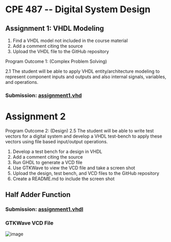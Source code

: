 # CPE 487 -- Digital System Design
## Assignment 1: VHDL Modeling
1. Find a VHDL model not included in the course material
2. Add a comment citing the source
3. Upload the VHDL file to the GitHub repository
 

Program Outcome 1: (Complex Problem Solving)

2.1 The student will be able to apply VHDL entity/architecture modeling to represent component inputs and outputs and also internal signals, variables, and operations.

### Submission: [assignment1.vhd](./assignment1.vhd)
# Assignment 2
Program Outcome 2: (Design)
2.5 The student will be able to write test vectors for a digital system and develop a VHDL test-bench to apply these vectors using file based input/output operations.

1. Develop a test bench for a design in VHDL 
2. Add a comment citing the source
3. Run GHDL to generate a VCD file
4. Use GTKWave to view the VCD file and take a screen shot
5. Upload the design, test bench, and VCD files to the GitHub repository
6. Create a README.md to include the screen shot
## Half Adder Function
### Submission: [assignment1.vhdl](./Assignment-2/assignment1.vhdl)
### GTKWave VCD File
![image](https://user-images.githubusercontent.com/26263012/153734316-cfde9d94-863c-471b-ac15-6aab279a5f02.png)
